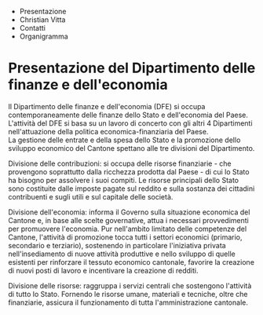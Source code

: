   * Presentazione
  * Christian Vitta
  * Contatti
  * Organigramma

#  Presentazione del Dipartimento delle finanze e dell'economia

Il Dipartimento delle finanze e dell'economia (DFE) si occupa
contemporaneamente delle finanze dello Stato e dell'economia del Paese.  
L'attività del DFE si basa su un lavoro di concerto con gli altri 4
Dipartimenti nell'attuazione della politica economica-finanziaria del Paese.  
La gestione delle entrate e della spesa dello Stato e la promozione dello
sviluppo economico del Cantone spettano alle tre divisioni del Dipartimento.

Divisione delle contribuzioni: si occupa delle risorse finanziarie - che
provengono soprattutto dalla ricchezza prodotta dal Paese - di cui lo Stato ha
bisogno per assolvere i suoi compiti. Le risorse principali dello Stato sono
costituite dalle imposte pagate sul reddito e sulla sostanza dei cittadini
contribuenti e sugli utili e sul capitale delle società.

Divisione dell'economia: informa il Governo sulla situazione economica del
Cantone e, in base alle scelte governative, attua i necessari provvedimenti
per promuovere l'economia. Pur nell'ambito limitato delle competenze del
Cantone, l'attività di promozione tocca tutti i settori economici (primario,
secondario e terziario), sostenendo in particolare l'iniziativa privata
nell'insediamento di nuove attività produttive e nello sviluppo di quelle
esistenti per rinforzare il tessuto economico cantonale, favorire la creazione
di nuovi posti di lavoro e incentivare la creazione di redditi.

Divisione delle risorse: raggruppa i servizi centrali che sostengono
l'attività di tutto lo Stato. Fornendo le risorse umane, materiali e tecniche,
oltre che finanziarie, assicura il funzionamento di tutta l'amministrazione
cantonale.

